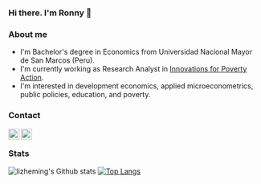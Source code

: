 ### Hi there. I'm Ronny 👋

### About me
* I'm Bachelor's degree in Economics from Universidad Nacional Mayor de San Marcos (Peru).
* I'm currently working as Research Analyst in [Innovations for Poverty Action](https://www.poverty-action.org/).
* I'm interested in development economics, applied microeconometrics, public policies, education, and poverty.


### Contact
[<img align="left" alt="codeSTACKr | Twitter" width="22px" src="https://cdn.jsdelivr.net/npm/simple-icons@v3/icons/twitter.svg" />][twitter]
[<img align="left" alt="codeSTACKr | LinkedIn" width="22px" src="https://cdn.jsdelivr.net/npm/simple-icons@v3/icons/linkedin.svg" />][linkedin]


<br>

### Stats
![lizheming's Github stats](https://github-readme-stats.vercel.app/api?username=rmcondor&show_icons=true)
[![Top Langs](https://github-readme-stats.vercel.app/api/top-langs/?username=rmcondor&layout=compact)](https://github.com/rmcondor/github-readme-stats)



[twitter]: https://twitter.com/rmcondor
[linkedin]: https://linkedin.com/in/rcondor
<!--
**rmcondor/rmcondor** is a ✨ _special_ ✨ repository because its `README.md` (this file) appears on your GitHub profile.

Here are some ideas to get you started:

- 🔭 I’m currently working on ...
- 🌱 I’m currently learning ...
- 👯 I’m looking to collaborate on ...
- 🤔 I’m looking for help with ...
- 💬 Ask me about ...
- 📫 How to reach me: ...
- 😄 Pronouns: ...
- ⚡ Fun fact: ...
-->
